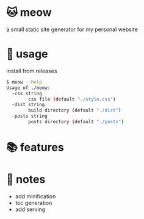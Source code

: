 # 🐱 meow

a small static site generator for my personal website

# 🚀 usage

install from releases

```bash
$ meow --help
Usage of ./meow:
  -css string
        css file (default "./style.css")
  -dist string
        build directory (default "./dist")
  -posts string
        posts directory (default "./posts")
```

# 📚 features

# 📝 notes

- add minification
- toc generation
- add serving
